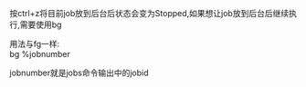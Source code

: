 

按ctrl+z将目前job放到后台后状态会变为Stopped,如果想让job放到后台后继续执行,需要使用bg


用法与fg一样:  
bg %jobnumber  

jobnumber就是jobs命令输出中的jobid
 